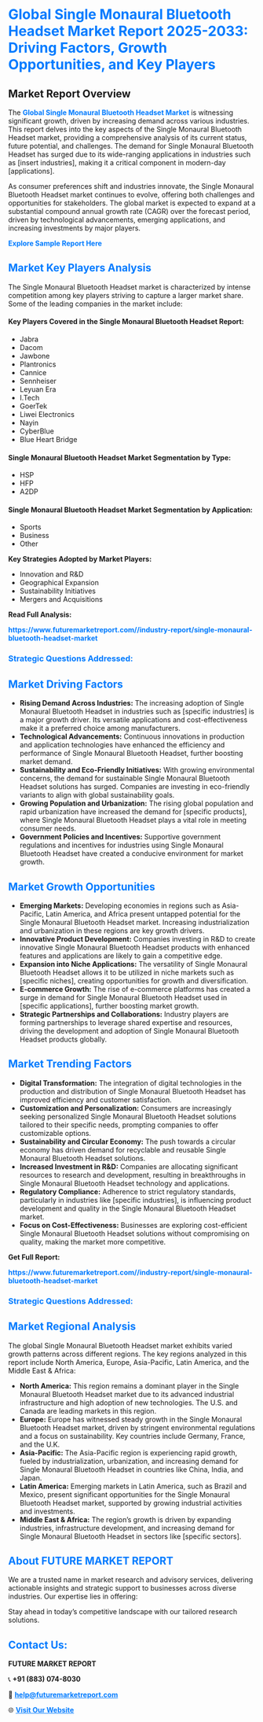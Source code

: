<h1 style="color: #007BFF;">Global Single Monaural Bluetooth Headset Market Report 2025-2033: Driving Factors, Growth Opportunities, and Key Players</h1>

<section id="overview">
<h2>Market Report Overview</h2>
<p>The <a href="https://www.futuremarketreport.com//industry-report/single-monaural-bluetooth-headset-market" style="color: #007BFF; text-decoration: none;"><strong>Global Single Monaural Bluetooth Headset Market</strong></a> is witnessing significant growth, driven by increasing demand across various industries. This report delves into the key aspects of the Single Monaural Bluetooth Headset market, providing a comprehensive analysis of its current status, future potential, and challenges. The demand for Single Monaural Bluetooth Headset has surged due to its wide-ranging applications in industries such as [insert industries], making it a critical component in modern-day [applications].</p>
<p>As consumer preferences shift and industries innovate, the Single Monaural Bluetooth Headset market continues to evolve, offering both challenges and opportunities for stakeholders. The global market is expected to expand at a substantial compound annual growth rate (CAGR) over the forecast period, driven by technological advancements, emerging applications, and increasing investments by major players.</p>
</section>

<section id="overview">
<p><a href="https://www.futuremarketreport.com//request-sample/reportId=82395" style="color: #007BFF; text-decoration: none;"><strong>Explore Sample Report Here</strong></a></p>
</section>

<section id="key-players">
<h2 style="color: #007BFF;">Market Key Players Analysis</h2>
<p>The Single Monaural Bluetooth Headset market is characterized by intense competition among key players striving to capture a larger market share. Some of the leading companies in the market include:</p>
<h4>Key Players Covered in the Single Monaural Bluetooth Headset Report:</h4>
<ul><li>Jabra</li><li>Dacom</li><li>Jawbone</li><li>Plantronics</li><li>Cannice</li><li>Sennheiser</li><li>Leyuan Era</li><li>I.Tech</li><li>GoerTek</li><li>Liwei Electronics</li><li>Nayin</li><li>CyberBlue</li><li>Blue Heart Bridge</li></ul>
<h4>Single Monaural Bluetooth Headset Market Segmentation by Type:</h4>
<ul><li>HSP</li><li>HFP</li><li>A2DP</li></ul>

<h4>Single Monaural Bluetooth Headset Market Segmentation by Application:</h4>
<ul><li>Sports</li><li>Business</li><li>Other</li></ul>
<p><strong>Key Strategies Adopted by Market Players:</strong></p>
<ul>
<li>Innovation and R&D</li>
<li>Geographical Expansion</li>
<li>Sustainability Initiatives</li>
<li>Mergers and Acquisitions</li>
</ul>
</section>

<section>
<p><strong>Read Full Analysis: </strong></p><a href="https://www.futuremarketreport.com//industry-report/single-monaural-bluetooth-headset-market" style="color: #007BFF; text-decoration: none;"><strong>https://www.futuremarketreport.com//industry-report/single-monaural-bluetooth-headset-market</strong></a>
<h3 style="color: #007BFF;">Strategic Questions Addressed:</h3>
</section>

<section id="driving-factors">
<h2 style="color: #007BFF;">Market Driving Factors</h2>
<ul>
<li><strong>Rising Demand Across Industries:</strong> The increasing adoption of Single Monaural Bluetooth Headset in industries such as [specific industries] is a major growth driver. Its versatile applications and cost-effectiveness make it a preferred choice among manufacturers.</li>
<li><strong>Technological Advancements:</strong> Continuous innovations in production and application technologies have enhanced the efficiency and performance of Single Monaural Bluetooth Headset, further boosting market demand.</li>
<li><strong>Sustainability and Eco-Friendly Initiatives:</strong> With growing environmental concerns, the demand for sustainable Single Monaural Bluetooth Headset solutions has surged. Companies are investing in eco-friendly variants to align with global sustainability goals.</li>
<li><strong>Growing Population and Urbanization:</strong> The rising global population and rapid urbanization have increased the demand for [specific products], where Single Monaural Bluetooth Headset plays a vital role in meeting consumer needs.</li>
<li><strong>Government Policies and Incentives:</strong> Supportive government regulations and incentives for industries using Single Monaural Bluetooth Headset have created a conducive environment for market growth.</li>
</ul>
</section>

<section id="growth-opportunities">
<h2 style="color: #007BFF;">Market Growth Opportunities</h2>
<ul>
<li><strong>Emerging Markets:</strong> Developing economies in regions such as Asia-Pacific, Latin America, and Africa present untapped potential for the Single Monaural Bluetooth Headset market. Increasing industrialization and urbanization in these regions are key growth drivers.</li>
<li><strong>Innovative Product Development:</strong> Companies investing in R&D to create innovative Single Monaural Bluetooth Headset products with enhanced features and applications are likely to gain a competitive edge.</li>
<li><strong>Expansion into Niche Applications:</strong> The versatility of Single Monaural Bluetooth Headset allows it to be utilized in niche markets such as [specific niches], creating opportunities for growth and diversification.</li>
<li><strong>E-commerce Growth:</strong> The rise of e-commerce platforms has created a surge in demand for Single Monaural Bluetooth Headset used in [specific applications], further boosting market growth.</li>
<li><strong>Strategic Partnerships and Collaborations:</strong> Industry players are forming partnerships to leverage shared expertise and resources, driving the development and adoption of Single Monaural Bluetooth Headset products globally.</li>
</ul>
</section>

<section id="trending-factors">
<h2 style="color: #007BFF;">Market Trending Factors</h2>
<ul>
<li><strong>Digital Transformation:</strong> The integration of digital technologies in the production and distribution of Single Monaural Bluetooth Headset has improved efficiency and customer satisfaction.</li>
<li><strong>Customization and Personalization:</strong> Consumers are increasingly seeking personalized Single Monaural Bluetooth Headset solutions tailored to their specific needs, prompting companies to offer customizable options.</li>
<li><strong>Sustainability and Circular Economy:</strong> The push towards a circular economy has driven demand for recyclable and reusable Single Monaural Bluetooth Headset solutions.</li>
<li><strong>Increased Investment in R&D:</strong> Companies are allocating significant resources to research and development, resulting in breakthroughs in Single Monaural Bluetooth Headset technology and applications.</li>
<li><strong>Regulatory Compliance:</strong> Adherence to strict regulatory standards, particularly in industries like [specific industries], is influencing product development and quality in the Single Monaural Bluetooth Headset market.</li>
<li><strong>Focus on Cost-Effectiveness:</strong> Businesses are exploring cost-efficient Single Monaural Bluetooth Headset solutions without compromising on quality, making the market more competitive.</li>
</ul>
</section>

<section>
<p><strong>Get Full Report: </strong></p><a href="https://www.futuremarketreport.com//industry-report/single-monaural-bluetooth-headset-market" style="color: #007BFF; text-decoration: none;"><strong>https://www.futuremarketreport.com//industry-report/single-monaural-bluetooth-headset-market</strong></a>
<h3 style="color: #007BFF;">Strategic Questions Addressed:</h3>
</section>


<section id="regional-analysis">
<h2 style="color: #007BFF;">Market Regional Analysis</h2>
<p>The global Single Monaural Bluetooth Headset market exhibits varied growth patterns across different regions. The key regions analyzed in this report include North America, Europe, Asia-Pacific, Latin America, and the Middle East & Africa:</p>
<ul>
<li><strong>North America:</strong> This region remains a dominant player in the Single Monaural Bluetooth Headset market due to its advanced industrial infrastructure and high adoption of new technologies. The U.S. and Canada are leading markets in this region.</li>
<li><strong>Europe:</strong> Europe has witnessed steady growth in the Single Monaural Bluetooth Headset market, driven by stringent environmental regulations and a focus on sustainability. Key countries include Germany, France, and the U.K.</li>
<li><strong>Asia-Pacific:</strong> The Asia-Pacific region is experiencing rapid growth, fueled by industrialization, urbanization, and increasing demand for Single Monaural Bluetooth Headset in countries like China, India, and Japan.</li>
<li><strong>Latin America:</strong> Emerging markets in Latin America, such as Brazil and Mexico, present significant opportunities for the Single Monaural Bluetooth Headset market, supported by growing industrial activities and investments.</li>
<li><strong>Middle East & Africa:</strong> The region’s growth is driven by expanding industries, infrastructure development, and increasing demand for Single Monaural Bluetooth Headset in sectors like [specific sectors].</li>
</ul>
</section>

<footer>
<h2 style="color: #007BFF;">About FUTURE MARKET REPORT</h2>
<p>We are a trusted name in market research and advisory services, delivering actionable insights and strategic support to businesses across diverse industries. Our expertise lies in offering:</p>

<p>Stay ahead in today’s competitive landscape with our tailored research solutions.</p>

<h2 style="color: #007BFF;">Contact Us:</h2>
<p><strong>FUTURE MARKET REPORT</strong></p>
<p>📞 <strong>+91 (883) 074-8030</strong></p>
<p>📧 <strong><a href="mailto:help@futuremarketreport.com" style="color: #007BFF;">help@futuremarketreport.com</a></strong></p>
<p>🌐 <strong><a href="https://www.futuremarketreport.com/" style="color: #007BFF;">Visit Our Website</a></strong></p>
</footer>